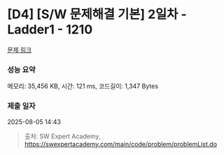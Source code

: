 # [D4] [S/W 문제해결 기본] 2일차 - Ladder1 - 1210 

[문제 링크](https://swexpertacademy.com/main/code/problem/problemDetail.do?contestProbId=AV14ABYKADACFAYh) 

### 성능 요약

메모리: 35,456 KB, 시간: 121 ms, 코드길이: 1,347 Bytes

### 제출 일자

2025-08-05 14:43



> 출처: SW Expert Academy, https://swexpertacademy.com/main/code/problem/problemList.do